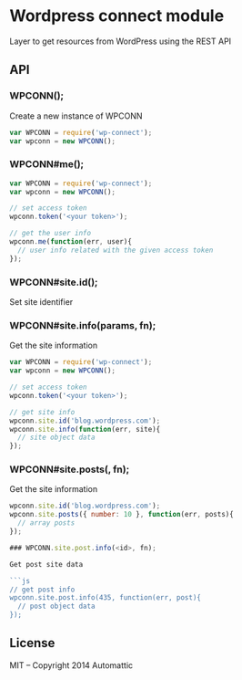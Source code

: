 
# Wordpress connect module

  Layer to get resources from WordPress using the REST API

## API

### WPCONN();

Create a new instance of WPCONN

```js
var WPCONN = require('wp-connect');
var wpconn = new WPCONN();
```

### WPCONN#me();

```js
var WPCONN = require('wp-connect');
var wpconn = new WPCONN();

// set access token
wpconn.token('<your token>');

// get the user info
wpconn.me(function(err, user){
  // user info related with the given access token
});
```

### WPCONN#site.id(<id>);

Set site identifier

### WPCONN#site.info(params, fn);

Get the site information

```js
var WPCONN = require('wp-connect');
var wpconn = new WPCONN();

// set access token
wpconn.token('<your token>');

// get site info
wpconn.site.id('blog.wordpress.com');
wpconn.site.info(function(err, site){
  // site object data
});
```

### WPCONN#site.posts(<params>, fn);

Get the site information

```js
wpconn.site.id('blog.wordpress.com');
wpconn.site.posts({ number: 10 }, function(err, posts){
  // array posts
});

### WPCONN.site.post.info(<id>, fn);

Get post site data

```js
// get post info
wpconn.site.post.info(435, function(err, post){
  // post object data
});
```

## License

MIT – Copyright 2014 Automattic
